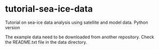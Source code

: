 # tutorial-sea-ice-data
Tutorial on sea-ice data analysis using satellite and model data. Python version

The example data need to be downloaded from another repository. Check the README.txt file in the data directory.
